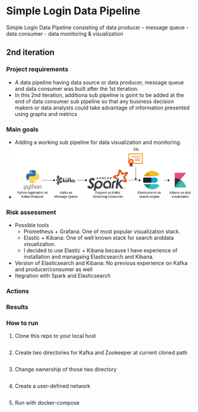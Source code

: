 # Simple Login Data Pipeline
Simple Login Data Pipeline consisting of 
data producer - message queue - data consumer - data monitoring & visualization


## 2nd iteration 
### Project requirements
- A data pipeline having data source or data producer, message queue and data consumer was built after the 1st iteration.
- In this 2nd iteration, additiona sub pipeline is goint to be added at the end of data consumer sub pipeline so that any business decision makers or data analysts could take advantage of information presented using graphs and metrics

### Main goals
- Adding a working sub pipeline for data visualization and monitoring.
- ![diagram](https://github.com/dalpengholic/Simple_Login_Data_Pipeline/blob/master/pics/simple-data-pipeline-drawio-2nd.png)

### Risk assessment
- Possible tools
  - Prometheus + Grafana: One of most popular visualization stack.
  - Elastic + Kibana: One of well known stack for search anddata visualization.
  - I decided to use Elastic + Kibana because I have experience of installation and managaing Elasticsearch and Kibana.
- Version of Elasticsearch and Kibana: No previous experience on Kafka and producer/consumer as well
- Itegration with Spark and Elasticsearch

### Actions
### Results
### How to run
1. Clone this repo to your local host
```Shell
```

2. Create two directories for Kafka and Zookeeper at current cloned path
```Shell
```

3. Change ownership of those two directory
```Shell
```

4. Create a user-defined network 
```Shell
```

5. Run with docker-compose
```Shell
```
